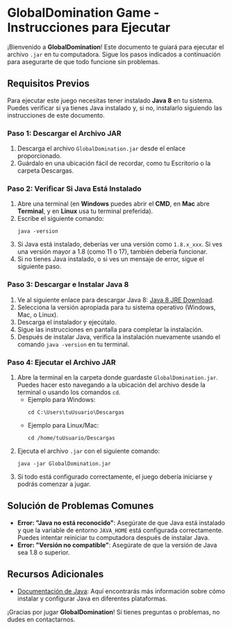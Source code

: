 # GlobalDomination Game - Instrucciones para Ejecutar

¡Bienvenido a **GlobalDomination**! Este documento te guiará para ejecutar el archivo `.jar` en tu computadora. Sigue los pasos indicados a continuación para asegurarte de que todo funcione sin problemas.

## Requisitos Previos
Para ejecutar este juego necesitas tener instalado **Java 8** en tu sistema. Puedes verificar si ya tienes Java instalado y, si no, instalarlo siguiendo las instrucciones de este documento.

### Paso 1: Descargar el Archivo JAR
1. Descarga el archivo `GlobalDomination.jar` desde el enlace proporcionado.
2. Guárdalo en una ubicación fácil de recordar, como tu Escritorio o la carpeta Descargas.

### Paso 2: Verificar Si Java Está Instalado
1. Abre una terminal (en **Windows** puedes abrir el **CMD**, en **Mac** abre **Terminal**, y en **Linux** usa tu terminal preferida).
2. Escribe el siguiente comando:
   ```
   java -version
   ```
3. Si Java está instalado, deberías ver una versión como `1.8.x_xxx`. Si ves una versión mayor a 1.8 (como 11 o 17), también debería funcionar.
4. Si no tienes Java instalado, o si ves un mensaje de error, sigue el siguiente paso.

### Paso 3: Descargar e Instalar Java 8
1. Ve al siguiente enlace para descargar Java 8: [Java 8 JRE Download](https://www.oracle.com/java/technologies/javase/javase-jdk8-downloads.html).
2. Selecciona la versión apropiada para tu sistema operativo (Windows, Mac, o Linux).
3. Descarga el instalador y ejecútalo.
4. Sigue las instrucciones en pantalla para completar la instalación.
5. Después de instalar Java, verifica la instalación nuevamente usando el comando `java -version` en tu terminal.

### Paso 4: Ejecutar el Archivo JAR
1. Abre la terminal en la carpeta donde guardaste `GlobalDomination.jar`. Puedes hacer esto navegando a la ubicación del archivo desde la terminal o usando los comandos `cd`.
   - Ejemplo para Windows:
     ```
     cd C:\Users\tuUsuario\Descargas
     ```
   - Ejemplo para Linux/Mac:
     ```
     cd /home/tuUsuario/Descargas
     ```
2. Ejecuta el archivo `.jar` con el siguiente comando:
   ```
   java -jar GlobalDomination.jar
   ```
3. Si todo está configurado correctamente, el juego debería iniciarse y podrás comenzar a jugar.

## Solución de Problemas Comunes
- **Error: "Java no está reconocido"**: Asegúrate de que Java está instalado y que la variable de entorno `JAVA_HOME` está configurada correctamente. Puedes intentar reiniciar tu computadora después de instalar Java.
- **Error: "Versión no compatible"**: Asegúrate de que la versión de Java sea 1.8 o superior.

## Recursos Adicionales
- [Documentación de Java](https://docs.oracle.com/en/java/): Aquí encontrarás más información sobre cómo instalar y configurar Java en diferentes plataformas.

¡Gracias por jugar **GlobalDomination**! Si tienes preguntas o problemas, no dudes en contactarnos.

